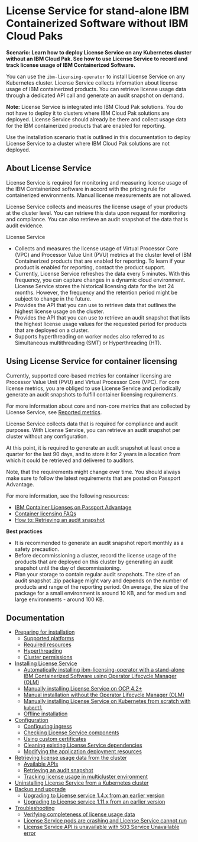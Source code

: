 
# License Service for stand-alone IBM Containerized Software without IBM Cloud Paks

<b>Scenario: Learn how to deploy License Service on any Kubernetes cluster without an IBM Cloud Pak. See how to use License Service to record and track license usage of IBM Containerized Software.</b>

You can use the `ibm-licensing-operator` to install License Service on any Kubernetes cluster. License Service collects information about license usage of IBM containerized products. You can retrieve license usage data through a dedicated API call and generate an audit snapshot on demand.

**Note:** License Service is integrated into IBM Cloud Pak solutions. You do not have to deploy it to clusters where IBM Cloud Pak solutions are deployed. License Service should already be there and collect usage data for the IBM containerized products that are enabled for reporting.

Use the installation scenario that is outlined in this documentation to deploy License Service to a cluster where IBM Cloud Pak solutions are not deployed.

## About License Service

License Service is required for monitoring and measuring license usage of the IBM Containerized software in accord with the pricing rule for containerized environments. Manual license measurements are not allowed.

License Service collects and measures the license usage of your products at the cluster level. You can retrieve this data upon request for monitoring and compliance. You can also retrieve an audit snapshot of the data that is audit evidence.

License Service

- Collects and measures the license usage of Virtual Processor Core (VPC) and Processor Value Unit (PVU) metrics at the cluster level of IBM Containerized products that are enabled for reporting. To learn if your product is enabled for reporting, contact the product support.
- Currently, License Service refreshes the data every 5 minutes. With this frequency, you can capture changes in a dynamic cloud environment. License Service stores the historical licensing data for the last 24 months. However, the frequency and the retention period might be subject to change in the future.
- Provides the API that you can use to retrieve data that outlines the highest license usage on the cluster.
- Provides the API that you can use to retrieve an audit snapshot that lists the highest license usage values for the requested period for products that are deployed on a cluster.
- Supports hyperthreading on worker nodes also referred to as Simultaneous multithreading (SMT) or Hyperthreading (HT).

## Using License Service for container licensing

Currently, supported core-based metrics for container licensing are Processor Value Unit (PVU) and Virtual Processor Core (VPC). For core license metrics, you are obliged to use License Service and periodically generate an audit snapshots to fulfill container licensing requirements.

For more information about core and non-core metrics that are collected by License Service, see [Reported metrics](https://www.ibm.com/docs/en/cpfs?topic=operator-reported-metrics).

License Service collects data that is required for compliance and audit purposes. With License Service, you can retrieve an audit snapshot per cluster without any configuration.

At this point, it is required to generate an audit snapshot at least once a quarter for the last 90 days, and to store it for 2 years in a location from which it could be retrieved and delivered to auditors.

Note, that the requirements might change over time. You should always make sure to follow the latest requirements that are posted on Passport Advantage.

For more information, see the following resources:

- [IBM Container Licenses on Passport Advantage](https://www.ibm.com/software/passportadvantage/containerlicenses.html)
- [Container licensing FAQs](https://www.ibm.com/software/passportadvantage/containerfaqov.html)
- [How to: Retrieving an audit snapshot](https://www.ibm.com/docs/en/cpfs?topic=service-apis-retrieving-license-data#auditSnapshot)

<b>Best practices</b>

- It is recommended to generate an audit snapshot report monthly as a safety precaution.
- Before decommissioning a cluster, record the license usage of the products that are deployed on this cluster by generating an audit snapshot until the day of decommissioning.
- Plan your storage to contain regular audit snapshots. The size of an audit snapshot .zip package might vary and depends on the number of products and range of the reporting period. On average, the size of the package for a small environment is around 10 KB, and for medium and large environments - around 100 KB.

## Documentation

- [Preparing for installation](Content/Preparing_for_installation.md)
    - [Supported platforms](Content/Preparing_for_installation.md#supported-platforms)
    - [Required resources](Content/Preparing_for_installation.md#required-resources)
    - [Hyperthreading](Content/Preparing_for_installation.md#hyperthreading)
    - [Cluster permissions](Content/Preparing_for_installation.md#cluster-permissions)
- [Installing License Service](Content/Installation_scenarios.md)
    - [Automatically installing ibm-licensing-operator with a stand-alone IBM Containerized Software using Operator Lifecycle Manager (OLM)](Content/Automatic_installation.md)
    - [Manually installing License Service on OCP 4.2+](Content/Install_on_OCP.md)
    - [Manual installation without the Operator Lifecycle Manager (OLM)](Content/Install_without_OLM.md)
    - [Manually installing License Service on Kubernetes from scratch with `kubectl`](Content/Install_from_scratch.md)
    - [Offline installation](Content/Install_offline.md)
- [Configuration](Content/Configuration.md)
    - [Configuring ingress](Content/Configuration.md#configuring-ingress)
    - [Checking License Service components](Content/Configuration.md#checking-license-service-components)
    - [Using custom certificates](Content/Configuration.md#using-custom-certificates)
    - [Cleaning existing License Service dependencies](Content/Configuration.md#cleaning-existing-license-service-dependencies)
    - [Modifying the application deployment resources](Content/Configuration.md#modifying-the-application-deployment-resources)
- [Retrieving license usage data from the cluster](Content/Retrieving_data.md)
    - [Available APIs](Content/Retrieving_data.md#available-apis)
    - [Retrieving an audit snapshot](https://www.ibm.com/docs/en/cpfs?topic=service-apis-retrieving-license-data#auditSnapshot)
    - [Tracking license usage in multicluster environment](Content/Retrieving_data.md#tracking-license-usage-in-multicluster-environment)
- [Uninstalling License Service from a Kubernetes cluster](Content/Uninstalling.md)
- [Backup and upgrade](Content/Backup_and_upgrade.md)
    - [Upgrading to License service 1.4.x from an earlier version](Content/Upgrading_to_14x.md)
    - [Upgrading to License service 1.11.x from an earlier version](Content/Upgrading_to_111x.md)
- [Troubleshooting](Content/Troubleshooting.md)
    - [Verifying completeness of license usage data](Content/Troubleshooting.md#verifying-completeness-of-license-usage-data)
    - [License Service pods are crashing and License Service cannot run](Content/Troubleshooting.md#license-service-pods-are-crashing-and-license-service-cannot-run)
    - [License Service API is unavailable with 503 Service Unavailable error](Content/Troubleshooting.md#license-service-api-is-unavailable-with-503-service-unavailable-error)
